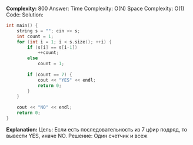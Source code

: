 **Complexity:** 800
Answer:
	Time Complexity: O(N)
	Space Complexity: O(1)
Code:
Solution:
```cpp
int main() {  
    string s = ""; cin >> s;  
    int count = 1;  
    for (int i = 1; i < s.size(); ++i) {  
        if (s[i] == s[i-1])  
            ++count;  
        else  
            count = 1;  
  
        if (count == 7) {  
            cout << "YES" << endl;  
            return 0;  
        }  
    }  
  
    cout << "NO" << endl;  
    return 0;  
}
```
**Explanation:**
	Цель: Если есть последовательность из 7 цфир подряд, то вывести YES, иначе NO.
	Решение: Один счетчик и всеж